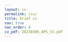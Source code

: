 ```yaml
---
layout: cv
permalink: /cv/
title: brief cv
nav: true
nav_order: 4
cv_pdf: 20230306_APS_CV.pdf
---
```


